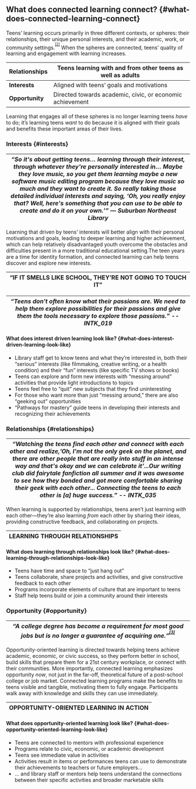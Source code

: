 ## What does connected learning connect? {#what-does-connected-learning-connect}

Teens’ learning occurs primarily in three different contexts, or spheres: their relationships, their unique personal interests, and their academic, work, or community settings.<sup><sup id="927781289720140-footnote-ref-2"><a href="#927781289720140-footnote-2">[2]</a></sup></sup> When the spheres are connected, teens’ quality of learning and engagement with learning increases.

| **Relationships** | Teens learning with and from other teens as well as adults |
| --- | --- |
| **Interests** | Aligned with teens’ goals and motivations |
| **Opportunity** | Directed towards academic, civic, or economic achievement |

Learning that engages all of these spheres is no longer learning teens _have_ to do; it’s learning teens _want_ to do because it is aligned with their goals and benefits these important areas of their lives.

### Interests {#interests}

| **_“So it&#039;s about getting teens… learning through their interest, through whatever they&#039;re personally interested in… Maybe they love music, so you get them learning maybe a new software music editing program because they love music so much and they want to create it. So really taking those detailed individual interests and saying, ‘Oh, you really enjoy that? Well, here&#039;s something that you can use to be able to create and do it on your own.’” — Suburban Northeast Library_** |
| --- |

Learning that driven by teens’ interests will better align with their personal motivations and goals, leading to deeper learning and higher achievement, which can help relatively disadvantaged youth overcome the obstacles and difficulties present in a more traditional educational setting.The teen years are a time for identity formation, and connected learning can help teens discover and explore new interests.

| **“IF IT SMELLS LIKE SCHOOL, THEY’RE NOT GOING TO TOUCH IT”** |
| --- |

| **_“Teens don&#039;t often know what their passions are. We need to help them explore possibilities for their passions and give them the tools necessary to explore those passions.” -- INTK_019_** |
| --- |

#### What does interest driven learning look like? {#what-does-interest-driven-learning-look-like}

*   Library staff get to know teens and what they’re interested in, both their “serious” interests (like filmmaking, creative writing, or a health condition) and their “fun” interests (like specific TV shows or books)
*   Teens can explore and form new interests with “messing around” activities that provide light introductions to topics
*   Teens feel free to “quit” new subjects that they find uninteresting
*   For those who want more than just “messing around,” there are also “geeking out” opportunities
*   “Pathways for mastery” guide teens in developing their interests and recognizing their achievements

### Relationships {#relationships}

| **_“Watching the teens find each other and connect with each other and realize,’Oh, I&#039;m not the only geek on the planet, and there are other people that are really into stuff in an intense way and that&#039;s okay and we can celebrate it’...Our writing club did fairytale fanfiction all summer and it was awesome to see how they bonded and got more comfortable sharing their geek with each other... Connecting the teens to each other is [a] huge success.” -- INTK_035_** |
| --- |

When learning is supported by relationships, teens aren’t just learning _with_ each other—they’re also learning _from_ each other by sharing their ideas, providing constructive feedback, and collaborating on projects.

| **LEARNING THROUGH RELATIONSHIPS** |
| --- |

#### 

#### What does learning through relationships look like? {#what-does-learning-through-relationships-look-like}

*   Teens have time and space to “just hang out”
*   Teens collaborate, share projects and activities, and give constructive feedback to each other
*   Programs incorporate elements of culture that are important to teens
*   Staff help teens build or join a community around their interests

### Opportunity {#opportunity}

| **_“A college degree has become a requirement for most good jobs but is no longer a guarantee of acquiring one.”<sup><sup id="927781289720140-footnote-ref-3"><a href="#927781289720140-footnote-3">[3]</a></sup></sup>_** |
| --- |

Opportunity-oriented learning is directed towards helping teens achieve academic, economic, or civic success, so they perform better in school, build skills that prepare them for a 21st century workplace, or connect with their communities. More importantly, connected learning emphasizes opportunity _now_, not just in the far-off, theoretical future of a post-school college or job market. Connected learning programs make the benefits to teens visible and tangible, motivating them to fully engage. Participants walk away with knowledge and skills they can use immediately.

| **OPPORTUNITY-ORIENTED LEARNING IN ACTION** |
| --- |

#### What does opportunity-oriented learning look like? {#what-does-opportunity-oriented-learning-look-like}

*   Teens are connected to mentors with professional experience
*   Programs relate to civic, economic, or academic development
*   Teens see immediate value in activities
*   Activities result in items or performances teens can use to demonstrate their achievements to teachers or future employers…
*   … and library staff or mentors help teens understand the connections between their specific activities and broader marketable skills

[^2]: Ito, Mizuko, Kris Gutiérrez, Sonia Livingstone, Bill Penuel, Jean Rhodes, Katie Salen, Juliet Schor, Julian Sefton-Green, and S. Craig Watkins. _Connected Learning: An Agenda for Research and Design_. Irvine, CA: Digital Media and Learning Research Hub, 2013, 62\.

[^3]: Ito, Mizuko, Kris Gutiérrez, Sonia Livingstone, Bill Penuel, Jean Rhodes, Katie Salen, Juliet Schor, Julian Sefton-Green, and S. Craig Watkins. _Connected Learning: An Agenda for Research and Design_. Irvine, CA: Digital Media and Learning Research Hub, 2013, 15\.